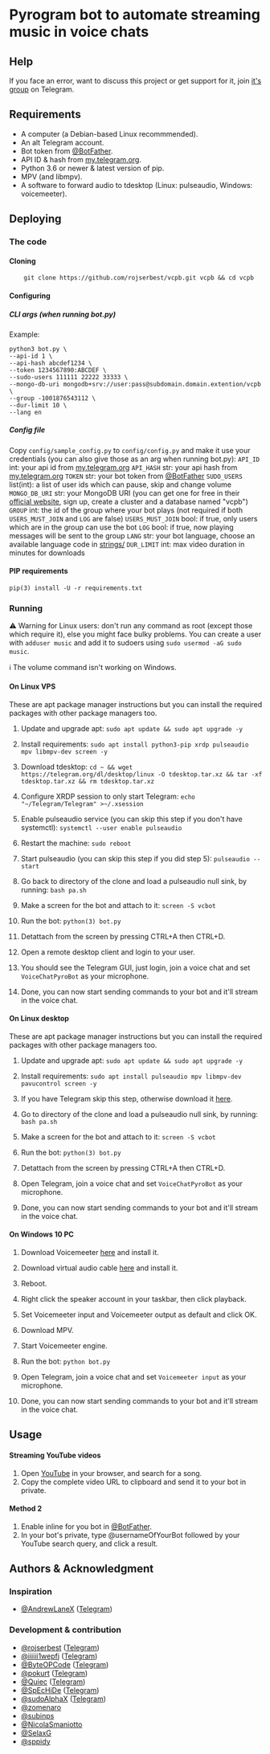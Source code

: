 # Pyrogram bot to automate streaming music in voice chats

## Help
If you face an error, want to discuss this project or get support for it, join [it's group](https://t.me/VoiceChatPyroBot) on Telegram.

## Requirements
* A computer (a Debian-based Linux recommmended).
* An alt Telegram account.
* Bot token from [@BotFather](https://t.me/BotFather).
* API ID & hash from [my.telegram.org](https://my.telegram.org).
* Python 3.6 or newer & latest version of pip.
* MPV (and libmpv).
* A software to forward audio to tdesktop (Linux: pulseaudio, Windows: voicemeeter).

## Deploying

### The code

#### Cloning
```
    git clone https://github.com/rojserbest/vcpb.git vcpb && cd vcpb
```

#### Configuring

##### CLI args (when running bot.py)
Example:
```
python3 bot.py \
--api-id 1 \
--api-hash abcdef1234 \
--token 1234567890:ABCDEF \
--sudo-users 111111 22222 33333 \
--mongo-db-uri mongodb+srv://user:pass@subdomain.domain.extention/vcpb \
--group -1001876543112 \
--dur-limit 10 \
--lang en
```

##### Config file
Copy `config/sample_config.py` to `config/config.py` and make it use your credentials (you can also give those as an arg when running bot.py):
`API_ID` int: your api id from [my.telegram.org](https://my.telegram.org)
`API_HASH` str: your api hash from [my.telegram.org](https://my.telegram.org)
`TOKEN` str: your bot token from [@BotFather](https://t.me/BotFather)
`SUDO_USERS` list(int): a list of user ids which can pause, skip and change volume
`MONGO_DB_URI` str: your MongoDB URI (you can get one for free in their [official website](https://mongodb.com/), sign up, create a cluster and a database named "vcpb")
`GROUP` int: the id of the group where your bot plays (not required if both `USERS_MUST_JOIN` and `LOG` are false)
`USERS_MUST_JOIN` bool: if true, only users which are in the group can use the bot
`LOG` bool: if true, now playing messages will be sent to the group
`LANG` str: your bot language, choose an available language code in [strings/](https://github.com/rojserbest/VoiceChatPyroBot/tree/main/strings)
`DUR_LIMIT` int: max video duration in minutes for downloads

#### PIP requirements

`pip(3) install -U -r requirements.txt`

### Running

⚠️ Warning for Linux users: don't run any command as root (except those which require it), else you might face bulky problems. You can create a user with `adduser music` and add it to sudoers using `sudo usermod -aG sudo music`.

ℹ️ The volume command isn't working on Windows.

#### On Linux VPS

These are apt package manager instructions but you can install the required packages with other package managers too.

1. Update and upgrade apt:
`sudo apt update && sudo apt upgrade -y`

2. Install requirements:
`sudo apt install python3-pip xrdp pulseaudio mpv libmpv-dev screen -y`

3. Download tdesktop:
`cd ~ && wget https://telegram.org/dl/desktop/linux -O tdesktop.tar.xz && tar -xf tdesktop.tar.xz && rm tdesktop.tar.xz`

4. Configure XRDP session to only start Telegram:
`echo "~/Telegram/Telegram" >~/.xsession`

5. Enable pulseaudio service (you can skip this step if you don't have systemctl):
`systemctl --user enable pulseaudio`

6. Restart the machine:
`sudo reboot`

7. Start pulseaudio (you can skip this step if you did step 5):
`pulseaudio --start`

8. Go back to directory of the clone and load a pulseaudio null sink, by running:
`bash pa.sh`

9. Make a screen for the bot and attach to it:
`screen -S vcbot`

10. Run the bot:
`python(3) bot.py`

11. Detattach from the screen by pressing CTRL+A then CTRL+D.

12. Open a remote desktop client and login to your user.

13. You should see the Telegram GUI, just login, join a voice chat and set `VoiceChatPyroBot` as your microphone.

14. Done, you can now start sending commands to your bot and it'll stream in the voice chat.

#### On Linux desktop

These are apt package manager instructions but you can install the required packages with other package managers too.

1. Update and upgrade apt:
`sudo apt update && sudo apt upgrade -y`

2. Install requirements:
`sudo apt install pulseaudio mpv libmpv-dev pavucontrol screen -y`

3. If you have Telegram skip this step, otherwise download it [here](https://desktop.telegram.org).

4. Go to directory of the clone and load a pulseaudio null sink, by running:
`bash pa.sh`

5. Make a screen for the bot and attach to it:
`screen -S vcbot`

6. Run the bot:
`python(3) bot.py`

7. Detattach from the screen by pressing CTRL+A then CTRL+D.

8. Open Telegram, join a voice chat and set `VoiceChatPyroBot` as your microphone.

9. Done, you can now start sending commands to your bot and it'll stream in the voice chat.

#### On Windows 10 PC

1. Download Voicemeeter [here](https://vb-audio.com/Voicemeeter/index.htm) and install it.

2. Download virtual audio cable [here](https://vb-audio.com/Cable/index.htm) and install it.

3. Reboot.

4. Right click the speaker account in your taskbar, then click playback.

5. Set Voicemeeter input and Voicemeeter output as default and click OK.

6. Download MPV.

7. Start Voicemeeter engine.

8. Run the bot:
`python bot.py`

9. Open Telegram, join a voice chat and set `Voicemeeter input` as your microphone.

10. Done, you can now start sending commands to your bot and it'll stream in the voice chat.

## Usage

#### Streaming YouTube videos

1. Open [YouTube](https://youtube.com) in your browser, and search for a song.
2. Copy the complete video URL to clipboard and send it to your bot in private.

#### Method 2

1. Enable inline for you bot in  [@BotFather](https://t.me/BotFather).
2. In your bot's private, type @usernameOfYourBot followed by your YouTube search query, and click a result.

## Authors & Acknowledgment

### Inspiration
* [@AndrewLaneX](https://github.com/AndrewLaneX) ([Telegram](https://t.me/TwitFace))

### Development & contribution
* [@rojserbest](https://github.com/rojserbest) ([Telegram](https://t.me/su_Theta))
* [@iiiiii1wepfj](https://github.com/iiiiii1wepfj) ([Telegram](https://t.me/itayki))
* [@ByteOPCode](https://github.com/ByteOPCode) ([Telegram](https://t.me/BAZINGA))
* [@pokurt](https://github.com/pokurt) ([Telegram](https://t.me/DeprecatedUser))
* [@Quiec](https://github.com/Quiec) ([Telegram](https://t.me/fusuf))
* [@SpEcHiDe](https://github.com/SpEcHiDe) ([Telegram](https://t.me/SpEcHIDe))
* [@sudoAlphaX](https://github.com/sudoAlphaX) ([Telegram](https://t.me/su_Alpha))
* [@zomenaro](https://github.com/zomenaro)
* [@subinps](https://github.com/subinps)
* [@NicolaSmaniotto](https://github.com/NicolaSmaniotto)
* [@SelaxG](https://github.com/SelaxG)
* [@sppidy](https://github.com/sppidy)

